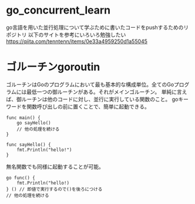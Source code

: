 # go_concurrent_learn
go言語を用いた並行処理について学ぶために書いたコードをpushするためのリポジトリ
以下のサイトを参考にいろいろ勉強したい
https://qiita.com/tenntenn/items/0e33a4959250d1a55045

# ゴルーチンgoroutin
ゴルーチンはGoのプログラムにおいて最も基本的な構成単位。全てのGoプログラムには最低一つの御ルーチンがある。それがメインゴルーチン。
単純に言えば、御ルーチンは他のコードに対し、並行に実行している関数のこと。
goキーワードを関数呼び出しの前に置くことで、簡単に起動できる。
```
func main() {
    go sayHello()
    // 他の処理を続ける
}

func sayHello() {
    fmt.Println("hello!")
}
```

無名関数でも同様に起動することが可能。
```
go func() {
    fmt.Println("hello!)
} () // 即値で実行するので()を後ろにつける
// 他の処理を続ける
```
